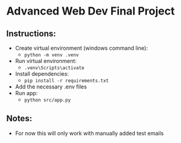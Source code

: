 # Advanced Web Dev Final Project

## Instructions:
- Create virtual environment (windows command line):
  - `python -m venv .venv`
- Run virtual environment:
  - `.venv\Scripts\activate`
- Install dependencies:
  - `pip install -r requirements.txt`
- Add the necessary .env files
- Run app:
  - `python src/app.py`

## Notes:
- For now this will only work with manually added test emails
